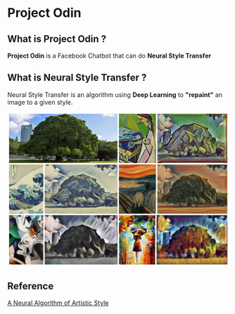 # Project Odin
## What is Project Odin ?
**Project Odin** is a Facebook Chatbot that can do **Neural Style Transfer**

## What is Neural Style Transfer ?
Neural Style Transfer is an algorithm using **Deep Learning** to **"repaint"** an image to a given style.
<div align='center'>
<img src = 'thumbs/result.jpg' width="700px">
</div>









## Reference
[A Neural Algorithm of Artistic Style](https://arxiv.org/pdf/1508.06576.pdf)
